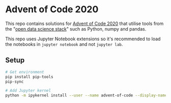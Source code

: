 # Advent of Code 2020

This repo contains solutions for [Advent of Code 2020](https://adventofcode.com/2020/) that utilise
tools from the "[open data science stack](https://pydata.org/about/)" such as Python, numpy and
pandas.

This repo uses Jupyter Notebook extensions so it's recommended to load the notebooks in `jupyter
notebook` and not `jupyter lab`.

## Setup

```bash
# Get environment
pip install pip-tools
pip-sync

# Add Jupyter kernel
python -m ipykernel install --user --name advent-of-code --display-name "Python (advent-of-code)"
```
